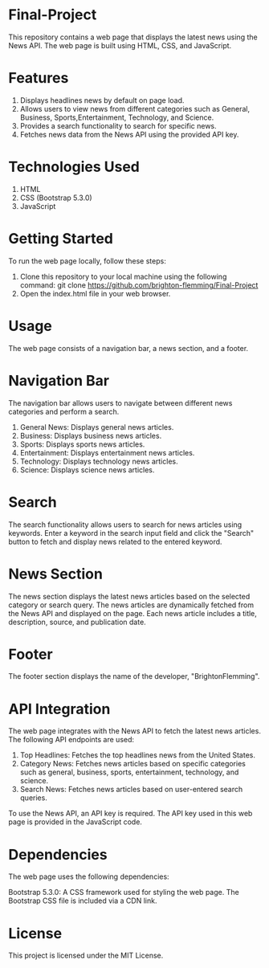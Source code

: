 # Final-Project
This repository contains a web page that displays the latest news using the News API. The web page is built using HTML, CSS, and JavaScript.

# Features
1. Displays headlines news by default on page load.
2. Allows users to view news from different categories such as General, Business, Sports,Entertainment, Technology, and Science.
3. Provides a search functionality to search for specific news.
4. Fetches news data from the News API using the provided API key.

# Technologies Used
1. HTML
2. CSS (Bootstrap 5.3.0)
3. JavaScript

# Getting Started
To run the web page locally, follow these steps:

1. Clone this repository to your local machine using the following command:
git clone <https://github.com/brighton-flemming/Final-Project>
2. Open the index.html file in your web browser.

# Usage
The web page consists of a navigation bar, a news section, and a footer.

# Navigation Bar
The navigation bar allows users to navigate between different news categories and perform a search.

1. General News: Displays general news articles.
2. Business: Displays business news articles.
3. Sports: Displays sports news articles.
4. Entertainment: Displays entertainment news articles.
5. Technology: Displays technology news articles.
6. Science: Displays science news articles.

# Search
The search functionality allows users to search for news articles using keywords. Enter a keyword in the search input field and click the "Search" button to fetch and display news related to the entered keyword.

# News Section
The news section displays the latest news articles based on the selected category or search query. The news articles are dynamically fetched from the News API and displayed on the page. Each news article includes a title, description, source, and publication date.

# Footer
The footer section displays the name of the developer, "BrightonFlemming".

# API Integration
The web page integrates with the News API to fetch the latest news articles. The following API endpoints are used:

1. Top Headlines: Fetches the top headlines news from the United States.
2. Category News: Fetches news articles based on specific categories such as general, business, sports, entertainment, technology, and science.
3. Search News: Fetches news articles based on user-entered search queries.

 To use the News API, an API key is required. The API key used in this web page is provided in the JavaScript code.

 # Dependencies
The web page uses the following dependencies:

Bootstrap 5.3.0: A CSS framework used for styling the web page. The Bootstrap CSS file is included via a CDN link.

# License
This project is licensed under the MIT License.

